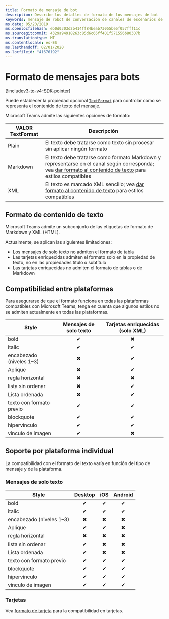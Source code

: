 ```yaml
---
title: Formato de mensaje de bot
description: Describe los detalles de formato de los mensajes de bot
keywords: mensaje de robot de conversación de canales de escenarios de Teams
ms.date: 05/20/2019
ms.openlocfilehash: eb0d0303d2b414ff84beab73055be5f057fff11c
ms.sourcegitcommit: 4329a94918263c85d6c65ff401f571556b80307b
ms.translationtype: MT
ms.contentlocale: es-ES
ms.lasthandoff: 02/01/2020
ms.locfileid: "41676192"
---
```

# <a name="message-formatting-for-bots"></a>Formato de mensajes para bots

[!include[v3-to-v4-SDK-pointer](~/includes/v3-to-v4-pointer-bots.md)]

Puede establecer la propiedad opcional [`TextFormat`](/bot-framework/dotnet/bot-builder-dotnet-create-messages#customizing-a-message) para controlar cómo se representa el contenido de texto del mensaje.

Microsoft Teams admite las siguientes opciones de formato:

| VALOR TextFormat | Descripción |
| --- | --- |
| Plain | El texto debe tratarse como texto sin procesar sin aplicar ningún formato |
| Markdown | El texto debe tratarse como formato Markdown y representarse en el canal según corresponda; vea [dar formato al contenido de texto](#formatting-text-content) para estilos compatibles |
| XML | El texto es marcado XML sencillo; vea [dar formato al contenido de texto](#formatting-text-content) para estilos compatibles |

## <a name="formatting-text-content"></a>Formato de contenido de texto

Microsoft Teams admite un subconjunto de las etiquetas de formato de Markdown y XML (HTML).

Actualmente, se aplican las siguientes limitaciones:

* Los mensajes de solo texto no admiten el formato de tabla
* Las tarjetas enriquecidas admiten el formato solo en la propiedad de texto, no en las propiedades título o subtítulo
* Las tarjetas enriquecidas no admiten el formato de tablas o de Markdown

## <a name="cross-platform-support"></a>Compatibilidad entre plataformas

Para asegurarse de que el formato funciona en todas las plataformas compatibles con Microsoft Teams, tenga en cuenta que algunos estilos no se admiten actualmente en todas las plataformas.

| Style                     | Mensajes de solo texto | Tarjetas enriquecidas (solo XML) |
| ---                       | :---: | :---: |
| bold                      | ✔ | ✖ |
| italic                    | ✔ | ✔ |
| encabezado (niveles 1&ndash;3) | ✖ | ✔ |
| Aplique             | ✖ | ✔ |
| regla horizontal           | ✖ | ✖ |
| lista sin ordenar            | ✖ | ✔ |
| Lista ordenada              | ✖ | ✔ |
| texto con formato previo         | ✔ | ✔ |
| blockquote                | ✔ | ✔ |
| hipervínculo                 | ✔ | ✔ |
| vínculo de imagen                | ✔ | ✖ |

## <a name="support-by-individual-platform"></a>Soporte por plataforma individual

La compatibilidad con el formato del texto varía en función del tipo de mensaje y de la plataforma.

### <a name="text-only-messages"></a>Mensajes de solo texto

| Style                     | Desktop | iOS | Android |
| ---                       | :---: | :---: | :---: |
| bold                      | ✔ | ✔ | ✔ |
| italic                    | ✔ | ✔ | ✔ |
| encabezado (niveles 1&ndash;3) | ✖ | ✖ | ✖ |
| Aplique             | ✔ | ✔ | ✖ |
| regla horizontal           | ✖ | ✖ | ✖ |
| lista sin ordenar            | ✔ | ✖ | ✖ |
| Lista ordenada              | ✔ | ✖ | ✖ |
| texto con formato previo         | ✔ | ✔ | ✔ |
| blockquote                | ✔ | ✔ | ✔ |
| hipervínculo                 | ✔ | ✔ | ✔ |
| vínculo de imagen                | ✔ | ✔ | ✔ |

### <a name="cards"></a>Tarjetas

Vea [formato de tarjeta](~/task-modules-and-cards/cards/cards-format.md) para la compatibilidad en tarjetas.
